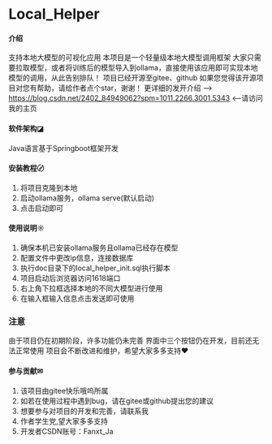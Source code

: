 # Local_Helper

#### 介绍
支持本地大模型的可视化应用
本项目是一个轻量级本地大模型调用框架
大家只需要拉取模型，或者将训练后的模型导入到ollama，直接使用该应用即可实现本地模型的调用，从此告别排队！
项目已经开源至gitee、github
如果您觉得该开源项目对您有帮助，请给作者点个star，谢谢！
更详细的发开介绍 --> https://blog.csdn.net/2402_84949062?spm=1011.2266.3001.5343  <--请访问我的主页

#### 软件架构◪
Java语言基于Springboot框架开发


#### 安装教程〄

1.  将项目克隆到本地
2.  启动ollama服务，ollama serve(默认启动)
3.  点击启动即可

#### 使用说明☼

1.  确保本机已安装ollama服务且ollama已经存在模型
2.  配置文件中更改ip信息，连接数据库
3.  执行doc目录下的local_helper_init.sql执行脚本
4.  项目启动后浏览器访问1618端口
5.  右上角下拉框选择本地的不同大模型进行使用
6.  在输入框输入信息点击发送即可使用

### 注意 ###
由于项目仍在初期阶段，许多功能仍未完善
界面中三个按钮仍在开发，目前还无法正常使用
项目会不断改进和维护，希望大家多多支持♥

#### 参与贡献✉

1.  该项目由gitee快乐哦呜所属
2.  如若在使用过程中遇到bug，请在gitee或github提出您的建议
3.  想要参与对项目的开发和完善，请联系我
4.  作者学生党,望大家多多支持
5.  开发者CSDN账号：Fanxt_Ja
